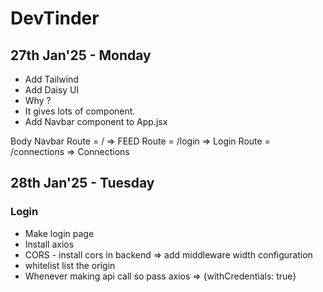 # DevTinder

## 27th Jan'25 - Monday
 - Add Tailwind
 - Add Daisy UI
  - Why ?
  - It gives lots of component.
- Add Navbar component to App.jsx


Body 
 Navbar
 Route = /  =>  FEED
 Route = /login  =>  Login
 Route = /connections  =>  Connections

## 28th Jan'25 - Tuesday

   ### Login
   - Make login page
   - Install axios
   - CORS - install cors in backend => add middleware width configuration
   - whitelist list the origin
   - Whenever making api call so pass axios  => {withCredentials: true} 
 